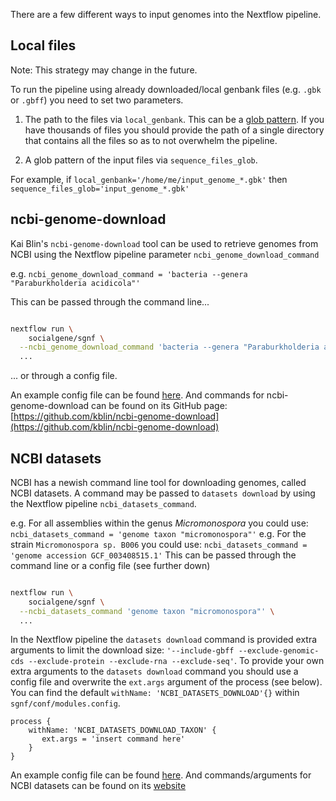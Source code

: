 There are a few different ways to input genomes into the Nextflow pipeline.


## Local files

Note: This strategy may change in the future.

To run the pipeline using already downloaded/local genbank files (e.g. `.gbk` or `.gbff`) you need to set two parameters.

1) The path to the files via `local_genbank`. This can be a [glob pattern](https://www.digitalocean.com/community/tools/glob). If you have thousands of files you should provide the path of a single directory that contains all the files so as to not overwhelm the pipeline.

2) A glob pattern of the input files via `sequence_files_glob`.


For example, if `local_genbank='/home/me/input_genome_*.gbk'` then `sequence_files_glob='input_genome_*.gbk'`




## ncbi-genome-download

Kai Blin's `ncbi-genome-download` tool can be used to retrieve genomes from NCBI using the Nextflow pipeline parameter `ncbi_genome_download_command`

e.g.  `ncbi_genome_download_command = 'bacteria --genera "Paraburkholderia acidicola"'`

This can be passed through the command line...

``` bash

nextflow run \
    socialgene/sgnf \
  --ncbi_genome_download_command 'bacteria --genera "Paraburkholderia acidicola"' \
  ...

```

... or through a config file.

An example config file can be found [here](https://github.com/socialgene/sgnf/conf/examples/input_examples/ncbi_genome_download.config). And commands for ncbi-genome-download can be found on its GitHub page: [https://github.com/kblin/ncbi-genome-download](https://github.com/kblin/ncbi-genome-download)


## NCBI datasets

NCBI has a newish command line tool for downloading genomes, called NCBI datasets. A command may be passed to `datasets download` by using the Nextflow pipeline `ncbi_datasets_command`.


e.g. For all assemblies within the genus *Micromonospora* you could use: `ncbi_datasets_command = 'genome taxon "micromonospora"'`
e.g. For the strain `Micromonospora sp. B006` you could use: `ncbi_datasets_command = 'genome accession GCF_003408515.1'`
This can be passed through the command line or a config file (see further down)

``` bash

nextflow run \
    socialgene/sgnf \
  --ncbi_datasets_command 'genome taxon "micromonospora"' \
  ...

```

In the Nextflow pipeline the `datasets download` command is provided extra arguments to limit the download size: `'--include-gbff --exclude-genomic-cds --exclude-protein --exclude-rna --exclude-seq'`. To provide your own extra arguments to the `datasets download` command you should use a config file and overwrite the `ext.args` argument of the process (see below). You can find the default `withName: 'NCBI_DATASETS_DOWNLOAD'{}` within `sgnf/conf/modules.config`.

```
process {
    withName: 'NCBI_DATASETS_DOWNLOAD_TAXON' {
       ext.args = 'insert command here'
    }
}
```


An example config file can be found [here](https://github.com/socialgene/sgnf/conf/examples/input_examples/ncbi_genome_download.config). And commands/arguments for NCBI datasets can be found on its [website](https://www.ncbi.nlm.nih.gov/datasets/docs/v1/reference-docs/command-line/datasets/download/genome/)

